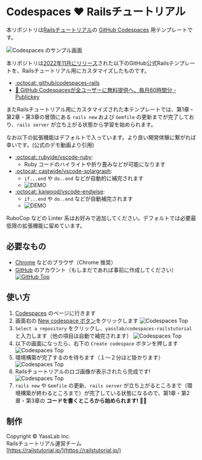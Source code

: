 # Codespaces ♥️ Railsチュートリアル

本リポジトリは[Railsチュートリアル](https://railstutorial.jp/)の [GitHub Codespaces](https://github.co.jp/) 用テンプレートです。

![Codespaces のサンプル画面](https://github.com/yasslab/codespaces-railstutorial/blob/main/public/codespaces.png?raw=true)

本リポジトリは[2022年11月にリリース](https://www.publickey1.jp/blog/22/github_codespaces60jetbrainsjupyterlabide.html)された以下のGitHub公式Railsテンプレートを、Railsチュートリアル用にカスタマイズしたものです。

- [:octocat: github/codespaces-rails](https://github.com/github/codespaces-rails)
- [:newspaper: GitHub Codespacesが全ユーザーに無料提供へ、毎月60時間分 - Publickey](https://www.publickey1.jp/blog/22/github_codespaces60jetbrainsjupyterlabide.html)

またRailsチュートリアル用にカスタマイズされた本テンプレートでは、第1章・第2章・第3章の冒頭にある `rails new` および `Gemfile` の更新までが完了しており、`rails server` が立ち上がる状態から学習を始められます。

なお以下の拡張機能はデフォルトで入っています。より良い開発体験に繋がれば幸いです。(公式のデモ動画より引用)

- [:octocat: rubyide/vscode-ruby](https://github.com/rubyide/vscode-ruby):
  - Ruby コードのハイライトや折り畳みなどが可能になります
- [:octocat: castwide/vscode-solargraph](https://github.com/castwide/vscode-solargraph):
  - `if...end` や `do..end` などが自動的に補完されます
  - ![DEMO](https://github.com/yasslab/codespaces-railstutorial/blob/main/public/demo_solargraph.gif?raw=true)
- [:octocat: kaiwood/vscode-endwise](https://github.com/kaiwood/vscode-endwise):
  - `if...end` や `do..end` などが自動補完されます
  - ![DEMO](https://github.com/yasslab/codespaces-railstutorial/blob/main/public/demo_endwise.gif?raw=true)

RuboCop などの Linter 系はお好みで追加してください。デフォルトでは必要最低限の拡張機能に留めています。

## 必要なもの

- [Chrome](https://www.google.com/intl/ja/chrome/browser/) などのブラウザ（Chrome 推奨）
- [GitHub](https://github.co.jp/) のアカウント（もしまだであれば事前に作成してください）
   [![GitHub Top](https://github.com/yasslab/codespaces-railstutorial/blob/main/public/codespaces-0-lp.png?raw=true)](https://github.co.jp/)

## 使い方

1. [Codespaces](https://github.com/codespaces) のページに行きます
1. 画面右の [New codespace ボタン](https://github.com/codespaces/new)をクリックします
   ![Codespaces Top](https://github.com/yasslab/codespaces-railstutorial/blob/main/public/codespaces-1-top.png?raw=true)
1. `Select a repository` をクリックし、`yasslab/codespaces-railstutorial` と入力します（他の項目は自動で補完されます）
   ![Codespaces Top](https://github.com/yasslab/codespaces-railstutorial/blob/main/public/codespaces-2-repo.png?raw=true)
1. 以下の画面になったら、右下の `Create codespace` ボタンを押します
   ![Codespaces Top](https://github.com/yasslab/codespaces-railstutorial/blob/main/public/codespaces-3-new.png?raw=true)
1. 環境構築が完了するのを待ちます（１〜２分ほど掛かります）
   ![Codespaces Top](https://github.com/yasslab/codespaces-railstutorial/blob/main/public/codespaces-4-build.png?raw=true)
1. Railsチュートリアルのロゴ画像が表示されたら完成です!
   ![Codespaces Top](https://github.com/yasslab/codespaces-railstutorial/blob/main/public/codespaces-5-goal.png?raw=true)
1.  `rails new` や `Gemfile` の更新、`rails server` が立ち上がるところまで（環境構築が終わるところまで）が完了している状態になるので、第1章・第2章・第3章の **コードを書くところから始められます!** 📝✨



## 制作

Copyright &copy; YassLab Inc.<br>
Railsチュートリアル運営チーム<br>
[https://railstutorial.jp/](https://railstutorial.jp/)
